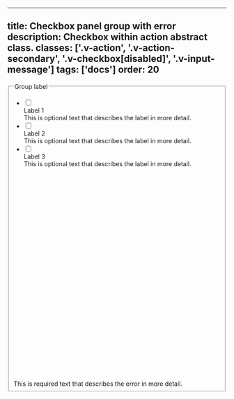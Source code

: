 <!--
 *              Copyright (c) 2025 Visa, Inc.
 *
 * Licensed under the Apache License, Version 2.0 (the "License");
 * you may not use this file except in compliance with the License.
 * You may obtain a copy of the License at
 *
 *         http://www.apache.org/licenses/LICENSE-2.0
 *
 * Unless required by applicable law or agreed to in writing, software
 * distributed under the License is distributed on an "AS IS" BASIS,
 * WITHOUT WARRANTIES OR CONDITIONS OF ANY KIND, either express or implied.
 * See the License for the specific language governing permissions and
 * limitations under the License.
 *
 -->
---
title: Checkbox panel group with error
description: Checkbox within action abstract class.
classes: ['.v-action', '.v-action-secondary', '.v-checkbox[disabled]', '.v-input-message']
tags: ['docs']
order: 20
---

<fieldset aria-labelledby="checkbox-panel-legend-4c checkbox-panel-group-message-4c">
  <legend class="v-label v-typography-label-large" id="checkbox-panel-legend-4c">
    Group label
  </legend>
  <ul class="v-flex v-flex-col">
    <li class="v-action v-action-secondary v-flex-col v-checkbox-panel v-align-items-start">
      <div class="v-flex v-gap-2" style="inline-size: 100%">
        <input aria-describedby="checkbox-panel-message-4a" aria-invalid="true" class="v-checkbox v-flex-shrink-0" id="checkbox-panel-4a" name="checkbox-panel-4" type="checkbox"/>
        <div class="v-flex v-flex-col v-gap-2 v-my-8">
          <label class="v-label v-typography-label-large" for="checkbox-panel-4a">
            Label 1
          </label>
          <div class="v-input-message" id="checkbox-panel-message-4a">
            This is optional text that describes the label in more detail.
          </div>
        </div>
      </div>
    </li>
    <li class="v-action v-action-secondary v-flex-col v-checkbox-panel v-align-items-start">
      <div class="v-flex v-gap-2" style="inline-size: 100%">
        <input aria-describedby="checkbox-panel-message-4b" aria-invalid="true" class="v-checkbox v-flex-shrink-0" id="checkbox-panel-4b" name="checkbox-panel-4" type="checkbox"/>
        <div class="v-flex v-flex-col v-gap-2 v-my-8">
          <label class="v-label v-typography-label-large" for="checkbox-panel-4b">
            Label 2
          </label>
          <div class="v-input-message" id="checkbox-panel-message-4b">
            This is optional text that describes the label in more detail.
          </div>
        </div>
      </div>
    </li>
    <li class="v-action v-action-secondary v-flex-col v-checkbox-panel v-align-items-start">
      <div class="v-flex v-gap-2" style="inline-size: 100%">
        <input aria-describedby="checkbox-panel-message-4c" aria-invalid="true" class="v-checkbox v-flex-shrink-0" id="checkbox-panel-4c" name="checkbox-panel-4" type="checkbox"/>
        <div class="v-flex v-flex-col v-gap-2 v-my-8">
          <label class="v-label v-typography-label-large" for="checkbox-panel-4c">
            Label 3
          </label>
          <div class="v-input-message" id="checkbox-panel-message-4c">
            This is optional text that describes the label in more detail.
          </div>
        </div>
      </div>
    </li>
  </ul>
  <span class="v-input-message" id="checkbox-panel-group-message-4c">
    <svg aria-hidden="true" class="v-icon v-icon-visa v-icon-tiny" focusable="false" viewbox="0 0 16 16">
      <use href="#visa-error-tiny">
      </use>
    </svg>
    This is required text that describes the error in more detail.
  </span>
</fieldset>
